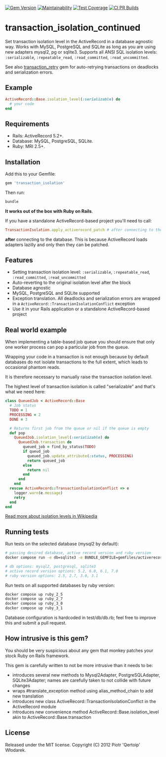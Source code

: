 [![Gem Version](https://badge.fury.io/rb/transaction_isolation_continued.svg)](https://badge.fury.io/rb/transaction_isolation_continued)
[![Maintainability](https://api.codeclimate.com/v1/badges/01a5d17010b32f041ac3/maintainability)](https://codeclimate.com/github/iagopiimenta/transaction_isolation_continued/maintainability)
[![Test Coverage](https://api.codeclimate.com/v1/badges/01a5d17010b32f041ac3/test_coverage)](https://codeclimate.com/github/iagopiimenta/transaction_isolation_continued/test_coverage)
[![CI PR Builds](https://github.com/iagopiimenta/transaction_isolation_continued/actions/workflows/main.yml/badge.svg)](https://github.com/iagopiimenta/transaction_isolation_continued/actions/workflows/main.yml)

# transaction_isolation_continued

Set transaction isolation level in the ActiveRecord in a database agnostic way.
Works with MySQL, PostgreSQL and SQLite as long as you are using new adapters mysql2, pg or sqlite3.
Supports all ANSI SQL isolation levels: `:serializable`, `:repeatable_read`, `:read_committed`, `:read_uncommitted`.

See also [transaction_retry](https://github.com/qertoip/transaction_retry) gem for auto-retrying transactions 
on deadlocks and serialization errors.

## Example

```ruby
ActiveRecord::Base.isolation_level(:serializable) do
  # your code
end
```

## Requirements

- Rails: ActiveRecord 5.2+.
- Database: MySQL, PostgreSQL, SQLite.
- Ruby: MRI 2.5+.

## Installation

Add this to your Gemfile:

```ruby
gem 'transaction_isolation'
```

Then run:

```bash
bundle
```

**It works out of the box with Ruby on Rails**.

If you have a standalone ActiveRecord-based project you'll need to call:

```ruby
TransactionIsolation.apply_activerecord_patch # after connecting to the database
```

**after** connecting to the database. This is because ActiveRecord loads adapters lazilly and only then they can be patched.

## Features

- Setting transaction isolation level: `:serializable`, `:repeatable_read`, `:read_committed`, `:read_uncommitted`
- Auto-reverting to the original isolation level after the block
- Database agnostic
- MySQL, PostgreSQL and SQLite supported
- Exception translation. All deadlocks and serialization errors are wrapped in a `ActiveRecord::TransactionIsolationConflict` exception
- Use it in your Rails application or a standalone ActiveRecord-based project

## Real world example

When implementing a table-based job queue you should ensure that only one worker process can pop a particular job from the queue.

Wrapping your code in a transaction is not enough because by default databases do not isolate transactions to the full extent,
which leads to occasional phantom reads.

It is therefore necessary to manually raise the transaction isolation level.

The highest level of transaction isolation is called "serializable" and that's what we need here:

```ruby
class QueuedJob < ActiveRecord::Base
  # Job status
  TODO = 1
  PROCESSING = 2
  DONE = 3

  # Returns first job from the queue or nil if the queue is empty
  def pop
    QueuedJob.isolation_level(:serializable) do
      QueuedJob.transaction do
        queued_job = find_by_status(TODO)
        if queud_job
          queued_job.update_attribute(:status, PROCESSING)
          return queued_job
        else
          return nil
        end
      end
    end
  rescue ActiveRecord::TransactionIsolationConflict => e
    logger.warn(e.message)
    retry
  end
end
```

[Read more about isolation levels in Wikipedia](http://tinyurl.com/nrqjbb)

## Running tests

Run tests on the selected database (mysql2 by default):

```bash
# passing desired database, active record version and ruby version
docker compose run -e db=sqlite3 -e BUNDLE_GEMFILE=gemfiles/activerecord-7.0/Gemfile.sqlite3 ruby_2_5 bash -c ./docker/test-ruby.sh

# db options: mysql2, postgresql, sqlite3
# active record version options: 5.2, 6.0, 6.1, 7.0
# ruby version options: 2.5, 2.7, 3.0, 3.1
```

Run tests on all supported databases by ruby version:

```bash
docker compose up ruby_2_5
docker compose up ruby_2_7
docker compose up ruby_3_0
docker compose up ruby_3_1
```

Database configuration is hardcoded in test/db/db.rb; feel free to improve this and submit a pull request.

## How intrusive is this gem?

You should be very suspicious about any gem that monkey patches your stock Ruby on Rails framework.

This gem is carefully written to not be more intrusive than it needs to be:

 * introduces several new methods to Mysql2Adapter, PostgreSQLAdapter, SQLite3Adapter; names are carefully taken to not collide with future changes
 * wraps #translate_exception method using alias_method_chain to add new translation
 * introduces new class ActiveRecord::TransactionIsolationConflict in the ActiveRecord module
 * introduces new convenience method ActiveRecord::Base.isolation_level akin to ActiveRecord::Base.transaction

## License

Released under the MIT license. Copyright (C) 2012 Piotr 'Qertoip' Włodarek.
